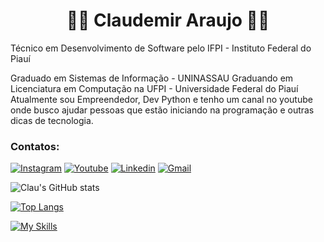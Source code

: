 

<h1 align="center"> 👨‍💻 Claudemir Araujo 👋🚀 </h1>

<p> Técnico em Desenvolvimento de Software pelo IFPI - Instituto Federal do Piauí </p>
Graduado em Sistemas de Informação - UNINASSAU
Graduando em Licenciatura em Computação na UFPI - Universidade Federal do Piauí
Atualmente sou Empreendedor, Dev Python e tenho um canal no youtube onde busco ajudar pessoas que estão iniciando na programação e outras dicas de tecnologia.

<h3> Contatos: </h3>

[![Instagram](https://img.shields.io/badge/Instagram-E4405F?style=for-the-badge&logo=instagram&logoColor=white)](https://instagram.com/claudemir.ti)
[![Youtube](https://img.shields.io/badge/YouTube-FF0000?style=for-the-badge&logo=youtube&logoColor=white)](https://www.youtube.com/@Canal-Clau-Ensina)
[![Linkedin](https://img.shields.io/badge/LinkedIn-0077B5?style=for-the-badge&logo=linkedin&logoColor=white)](https://www.linkedin.com/in/claudemir-araujo/)
[![Gmail](https://img.shields.io/badge/Gmail-D14836?style=for-the-badge&logo=gmail&logoColor=white)](https://mailto:claudemiraraujo.ti@gmail.com)


![Clau's GitHub stats](https://github-readme-stats.vercel.app/api?username=clau-informatica&show_icons=true&theme=dracula)

[![Top Langs](https://github-readme-stats.vercel.app/api/top-langs/?username=clau-informatica&theme=dracula)](https://github.com/clau-informatica/github-readme-stats) 

[![My Skills](https://skillicons.dev/icons?i=py,c,java,php,html,css,js,pycharm,vscode,windows,github,mysql,sqlite,ps&theme=light)](https://skillicons.dev)



